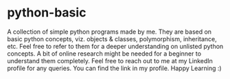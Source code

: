# python-basic
 A collection of simple python programs made by me.
 They are based on basic python concepts, viz. objects & classes, polymorphism, inheritance, etc.
 Feel free to refer to them for a deeper understanding on unlisted python concepts. A bit of online research might be needed for a beginner to understand them completely.
 Feel free to reach out to me at my LinkedIn profile for any queries. You can find the link in my profile.
 Happy Learning :)
